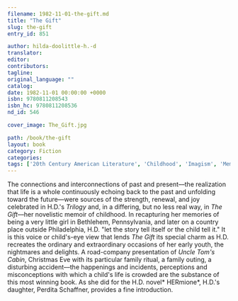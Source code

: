 ```yaml
---
filename: 1982-11-01-the-gift.md
title: "The Gift"
slug: the-gift
entry_id: 851

author: hilda-doolittle-h.-d
translator: 
editor: 
contributors: 
tagline: 
original_language: ""
catalog: 
date: 1982-11-01 00:00:00 +0000 
isbn: 9780811208543
isbn_hc: 9780811208536
nd_id: 546

cover_image: The_Gift.jpg

path: /book/the-gift
layout: book
category: Fiction
categories: 
tags: ['20th Century American Literature', 'Childhood', 'Imagism', 'Memoir']
---
```

The connections and interconnections of past and present––the realization that life is a whole continuously echoing back to the past and unfolding toward the future––were sources of the strength, renewal, and joy celebrated in H.D.'s *Trilogy* and, in a differing, but no less real way, in *The Gift*––her novelistic memoir of childhood. In recapturing her memories of being a very little girl in Bethlehem, Pennsylvania, and later on a country place outside Philadelphia, H.D. "let the story tell itself or the child tell it." It is this voice or child's-eye view that lends *The Gift* its special charm as H.D. recreates the ordinary and extraordinary occasions of her early youth, the nightmares and delights. A road-company presentation of *Uncle Tom's Cabin*, Christmas Eve with its particular family ritual, a family outing, a disturbing accident––the happenings and incidents, perceptions and misconceptions with which a child's life is crowded are the substance of this most winning book. As she did for the H.D. novel* HERmione*, H.D.'s daughter, Perdita Schaffner, provides a fine introduction.





